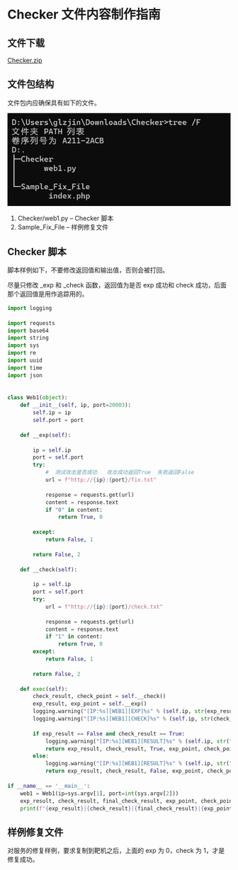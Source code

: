 # Checker 文件内容制作指南
文件下载
----

[Checker.zip](../%E6%96%87%E4%BB%B6%E4%B8%8B%E8%BD%BD/Checker.zip)

文件包结构
-----

文件包内应确保具有如下的文件。

![](Checker%20%E6%96%87%E4%BB%B6%E5%86%85%E5%AE%B9%E5%88%B6%E4%BD%9C%E6%8C%87%E5%8D%97_image.png)

1.  Checker/web1.py – Checker 脚本
2.  Sample\_Fix\_File – 样例修复文件

Checker 脚本
----------

脚本样例如下，不要修改返回值和输出值，否则会被打回。

尽量只修改 \_exp 和 \_check 函数，返回值为是否 exp 成功和 check 成功，后面那个返回值是用作追踪用的。

```python
import logging

import requests
import base64
import string
import sys
import re
import uuid
import time
import json


class Web1(object):
	def __init__(self, ip, port=20003):
		self.ip = ip
		self.port = port

	def __exp(self):

		ip = self.ip
		port = self.port
		try:
			#  测试攻击是否成功   攻击成功返回True  失败返回False
			url = f"http://{ip}:{port}/fix.txt"

			response = requests.get(url)
			content = response.text
			if "0" in content:
				return True, 0

		except:
			return False, 1

		return False, 2

	def __check(self):

		ip = self.ip
		port = self.port
		try:
			url = f"http://{ip}:{port}/check.txt"

			response = requests.get(url)
			content = response.text
			if "1" in content:
				return True, 0
		except:
			return False, 1

		return False, 2

	def exec(self):
		check_result, check_point = self.__check()
		exp_result, exp_point = self.__exp()
		logging.warning("[IP:%s][WEB1][EXP]%s" % (self.ip, str(exp_result)))
		logging.warning("[IP:%s][WEB1][CHECK]%s" % (self.ip, str(check_result)))

		if exp_result == False and check_result == True:
			logging.warning("[IP:%s][WEB1][RESULT]%s" % (self.ip, str("True")))
			return exp_result, check_result, True, exp_point, check_point
		else:
			logging.warning("[IP:%s][WEB1][RESULT]%s" % (self.ip, str("False")))
			return exp_result, check_result, False, exp_point, check_point

if __name__ == '__main__':
	web1 = Web1(ip=sys.argv[1], port=int(sys.argv[2]))
	exp_result, check_result, final_check_result, exp_point, check_point = web1.exec()
	print(f"{exp_result}|{check_result}|{final_check_result}|{exp_point}|{check_point}")
```

样例修复文件
------

对服务的修复样例，要求复制到靶机之后，上面的 exp 为 0，check 为 1，才是修复成功。